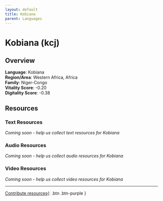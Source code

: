 ```yaml
---
layout: default
title: Kobiana
parent: Languages
---
```


# Kobiana (kcj)

## Overview

**Language**: Kobiana  
**Region/Area**: Western Africa, Africa  
**Family**: Niger-Congo  
**Vitality Score**: -0.20  
**Digitality Score**: -0.38  

## Resources

### Text Resources
*Coming soon - help us collect text resources for Kobiana*

### Audio Resources
*Coming soon - help us collect audio resources for Kobiana*

### Video Resources
*Coming soon - help us collect video resources for Kobiana*

---

[Contribute resources](https://fairtrain.github.io/){: .btn .btn-purple }
